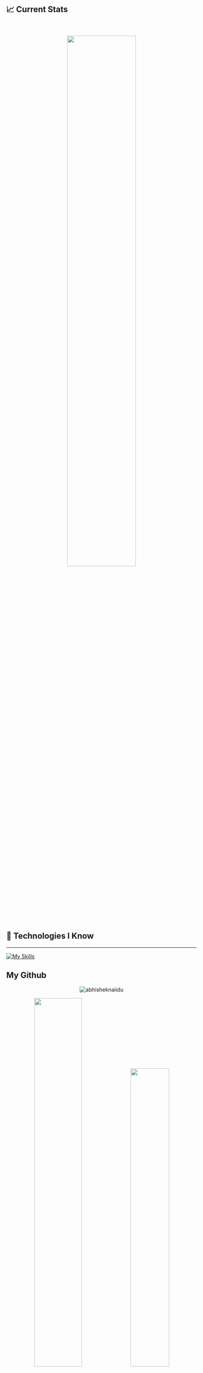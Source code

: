

## :chart_with_upwards_trend: Current Stats

<br />
<p align="center">
  <img width="60%" src="https://github-readme-streak-stats.herokuapp.com?user=al-af-muktadir&theme=react&hide_border=true&background=0D1117&stroke=0D1117&fire=FF1CF7&sideLabels=00F0FF&currStreakNum=FF1CF7&ring=FF1CF7&currStreakLabel=FF1CF7&sideNums=00F0FF" />
</p>

## 🚀 Technologies I Know

---


[![My Skills](https://skillicons.dev/icons?i=html,css,tailwind,js,react,next,ts,mongodb,postman,redux,nodejs,express,firebase,prisma,postgres)](https://skillicons.dev)


My Github 
---
<p align="center"> <img src="https://github-readme-stats.vercel.app/api?username=al-af-muktadir&show_icons=true&theme=gotham" alt="abhisheknaiidu" />
<p align="center"><img width="50%" src="https://github-readme-stats.vercel.app/api?username=MiyagawaMizu&show_icons=true&count_private=true&theme=react&hide_border=true&bg_color=0D1117"/> <img width="45%" src="https://github-readme-stats.vercel.app/api/top-langs/?username=MiyagawaMizu&show_icons=true&count_private=true&theme=react&hide_border=true&bg_color=0D1117&layout=compact"/>
</p>


